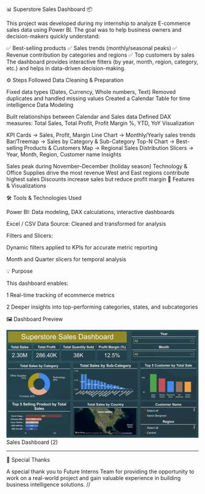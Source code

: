 📊 Superstore Sales Dashboard 📦

This project was developed during my internship to analyze E-commerce sales data using Power BI.
The goal was to help business owners and decision-makers quickly understand:

✅ Best-selling products
✅ Sales trends (monthly/seasonal peaks)
✅ Revenue contribution by categories and regions
✅ Top customers by sales
The dashboard provides interactive filters (by year, month, region, category, etc.) and helps in data-driven decision-making.

⚙️ Steps Followed
Data Cleaning & Preparation

Fixed data types (Dates, Currency, Whole numbers, Text)
Removed duplicates and handled missing values
Created a Calendar Table for time intelligence
Data Modeling

Built relationships between Calendar and Sales data
Defined DAX measures: Total Sales, Total Profit, Profit Margin %, YTD, YoY
Visualization

KPI Cards → Sales, Profit, Margin
Line Chart → Monthly/Yearly sales trends
Bar/Treemap → Sales by Category & Sub-Category
Top-N Chart → Best-selling Products & Customers
Map → Regional Sales Distribution
Slicers → Year, Month, Region, Customer name
Insights

Sales peak during November–December (holiday season)
Technology & Office Supplies drive the most revenue
West and East regions contribute highest sales
Discounts increase sales but reduce profit margin
🧩 Features & Visualizations

🛠️ Tools & Technologies Used

Power BI: Data modeling, DAX calculations, interactive dashboards

Excel / CSV Data Source: Cleaned and transformed for analysis

Filters and Slicers:

Dynamic filters applied to KPIs for accurate metric reporting

Month and Quarter slicers for temporal analysis

💡 Purpose

This dashboard enables:

1 Real-time tracking of ecommerce metrics

2 Deeper insights into top-performing categories, states, and subcategories

🖼️ Dashboard Preview

![Alt text](Superstore_Sales_Dashboard.png)
Sales Dashboard (2)

---
🙏 Special Thanks

A special thank you to Future Interns Team for providing the opportunity to work on a real-world project and gain valuable experience in building business intelligence solutions.
//
